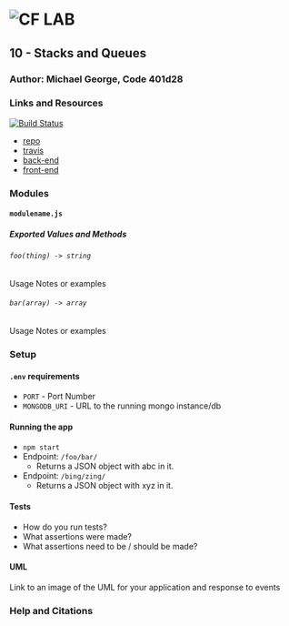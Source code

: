 ![CF](http://i.imgur.com/7v5ASc8.png) LAB
=================================================

## 10 - Stacks and Queues

### Author: Michael George, Code 401d28

### Links and Resources
[![Build Status](https://travis-ci.com/michaelageorge/10-project-q.svg?branch=master)](https://travis-ci.com/michaelageorge/10-project-q)

* [repo](https://github.com/michaelageorge/10-project-q)
* [travis](https://travis-ci.com/michaelageorge/10-project-q)
* [back-end](http://xyz.com)
* [front-end](http://xyz.com)

### Modules
#### `modulename.js`
##### Exported Values and Methods

###### `foo(thing) -> string`
Usage Notes or examples

###### `bar(array) -> array`
Usage Notes or examples

### Setup
#### `.env` requirements
* `PORT` - Port Number
* `MONGODB_URI` - URL to the running mongo instance/db

#### Running the app
* `npm start`
* Endpoint: `/foo/bar/`
  * Returns a JSON object with abc in it.
* Endpoint: `/bing/zing/`
  * Returns a JSON object with xyz in it.

#### Tests
* How do you run tests?
* What assertions were made?
* What assertions need to be / should be made?

#### UML
Link to an image of the UML for your application and response to events

### Help and Citations

